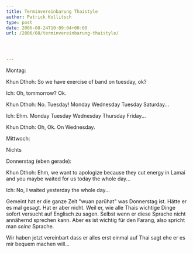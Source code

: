 ```yaml
---
title: Terminvereinbarung Thaistyle
author: Patrick Kollitsch
type: post
date: 2006-08-24T10:09:04+00:00
url: /2006/08/terminvereinbarung-thaistyle/




---
```

Montag:

Khun Dthoh: So we have exercise of band on tuesday, ok?
  
Ich: Oh, tommorrow? Ok.
  
Khun Dthoh: No. Tuesday! Monday Wednesday Tuesday Saturday...
  
Ich: Ehm. Monday Tuesday Wednesday Thursday Friday...
  
Khun Dthoh: Oh, Ok. On Wednesday.

Mittwoch:

Nichts

Donnerstag (eben gerade):

Khun Dthoh: Ehm, we want to apologize because they cut energy in Lamai and you maybe waited for us today the whole day...
  
Ich: No, I waited yesterday the whole day...

Gemeint hat er die ganze Zeit "wuan par&uuml;hat" was Donnerstag ist. H&auml;tte er es mal gesagt. Hat er aber nicht. Weil er, wie alle Thais wichtige Dinge sofort versucht auf Englisch zu sagen. Selbst wenn er diese Sprache nicht ann&auml;hernd sprechen kann. Aber es ist wichtig f&uuml;r den Farang, also spricht man _seine_ Sprache.

Wir haben jetzt vereinbart dass er alles erst einmal auf Thai sagt ehe er es mir bequem machen will...